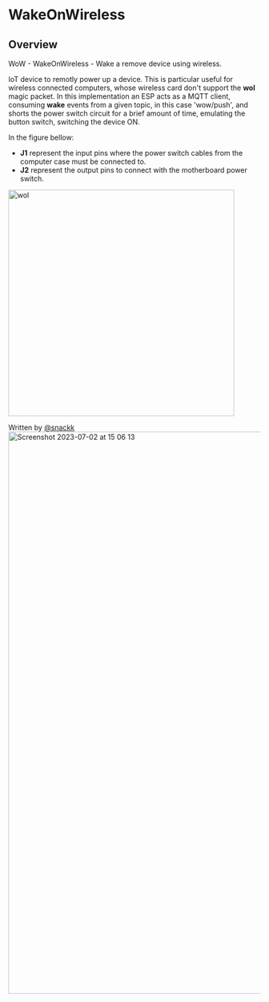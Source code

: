 # WakeOnWireless

## Overview

WoW - WakeOnWireless - Wake a remove device using wireless.

IoT device to remotly power up a device. This is particular useful for wireless connected computers, whose wireless card don't support the **wol** magic packet. 
In this implementation an ESP acts as a MQTT client, consuming **wake** events from a given topic, in this case 'wow/push', and shorts the power switch circuit for a brief amount of time, emulating the button switch, switching the device ON.

In the figure bellow:
- **J1** represent the input pins where the power switch cables from the computer case must be connected to.
- **J2** represent the output pins to connect with the motherboard power switch.

<img width="451" alt="wol" src="https://user-images.githubusercontent.com/9936714/73220573-a9346e80-4156-11ea-9cc3-16674fdf1ef2.png">


  Written by [@snackk](https://github.com/snackk)
<img width="1120" alt="Screenshot 2023-07-02 at 15 06 13" src="https://github.com/snackk/WakeOnWireless/assets/9936714/241ba884-4c6b-4ccb-81da-3e6c4793b971">
